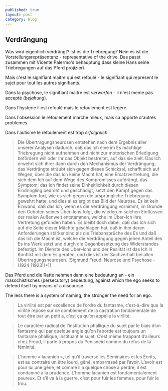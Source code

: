 ```yaml
---
published: true
layout: post
category: blog
---
```

## Verdrängung

Was wird eigentlich verdrängt?
Ist es die Triebregung? Nein es ist die Vorstellungsrepräsentanz - representative of the drive.
Das passt zusammen mit Vicente Palermo's behauptung dass kleine Hans seine Triebregungen auf das Pferd projiziert.

Mais c'est le signifiant maitre qui est refoulé - le signifiant qui represent le sujet pour tout les autres signifiants.

Dans la psychose, le signifiant maitre est _verworfen_ - il n'est meme pas accepté (_bejahung_). 

Dans l'hysterie il est refoulé mais le refoulement est legére.

Dans l'obsession le refoulement marche mieux, mais ca apporte d'autres problemes.

Dans l'autisme le refoulement est trop _erfolgreich_.

> Die Übertragungsneurosen entstehen nach dem Ergebnis aller unserer Analysen dadurch, daß das Ich eine im Es mächtige Triebregung nicht aufnehmen und nicht zur motorischen Erledigung befördern will oder ihr das Objekt bestreitet, auf das sie zielt. Das Ich erwehrt sich ihrer dann durch den Mechanismus der Verdrängung; das Verdrängte sträubt sich gegen dieses Schicksal, schafft sich auf Wegen, über die das Ich keine Macht hat, eine Ersatzvertretung, die sich dem Ich auf dem Wege des Kompromisses aufdrängt, das Symptom; das Ich findet seine Einheitlichkeit durch diesen Eindringling bedroht und geschädigt, setzt den Kampf gegen das Symptom fort, wie es sich gegen die ursprüngliche Triebregung gewehrt hatte, und dies alles ergibt das Bild der Neurose. Es ist kein Einwand, daß das Ich, wenn es die Verdrängung vornimmt, im Grunde den Geboten seines Über–Ichs folgt, die wiederum solchen Einflüssen der realen Außenwelt entstammen, welche im Über–Ich ihre Vertretung gefunden haben. Es bleibt doch dabei, daß das Ich sich auf die Seite dieser Mächte geschlagen hat, daß in ihm deren Anforderungen stärker sind als die Triebansprüche des Es und daß das Ich die Macht ist, welche die Verdrängung gegen jenen Anteil des Es ins Werk setzt und durch die Gegenbesetzung des Widerstandes befestigt. Im Dienste des Über–Ichs und der Realität ist das Ich in Konflikt mit dem Es geraten, und dies ist der Sachverhalt bei allen Ubertragungsneurosen. [Sigmund Freud: Neurose und Psychose - (1924 [1923])*)]

Das Pferd und die Ratte nehmen dann eine bedeutung an - ein masochistisches (persecutory) bedeutung, against which the ego seeks to defend itself by means of a discourse.

The less there is a system of naming, the stronger the need for an ego.



> La virilité est par excellence de l’ordre du fantasme, c’est-à-dire que la virilité repose sur ce comblement de la castration fondamentale de tout être par un petit a, c’est ça qu’on appelle la virilité.

> Le caractère radical de l’institution phallique du sujet par le biais d’un fantasme qui par quelque angle qu’on l’aborde est toujours un fantasme phallique, instituant le sujet. C’est même frappant d’ailleurs chez Freud, il parle à propos du Penisneid comme du refus de la féminité.

> L’homme « lacanien », tel qu’il traverse les Séminaires et les Écrits, est au contraire un être lourd, gêné, embarrassé par l’avoir. L’avoir est pour lui une gêne, et comme il a quelque chose à perdre, il est condamné à la prudence. L’homme lacanien est fondamentalement peureux. Et s’il va à la guerre, c’est pour fuir les femmes, pour fuir le trou.








